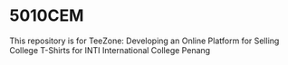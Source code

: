 # 5010CEM
This repository is for TeeZone: Developing an Online Platform for Selling College T-Shirts for INTI International College Penang
